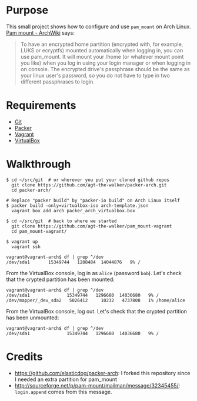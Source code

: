 # Purpose

This small project shows how to configure and use `pam_mount` on Arch Linux.
[Pam mount - ArchWiki](https://wiki.archlinux.org/index.php/pam_mount) says:

> To have an encrypted home partition (encrypted with, for example, LUKS or
> ecryptfs) mounted automatically when logging in, you can use pam\_mount. It
> will mount your /home (or whatever mount point you like) when you log in
> using your login manager or when logging in on console. The encrypted drive's
> passphrase should be the same as your linux user's password, so you do not
> have to type in two different passphrases to login. 

# Requirements

* [Git](http://git-scm.com/)
* [Packer](https://www.packer.io/)
* [Vagrant](https://www.vagrantup.com/)
* [VirtualBox](https://www.virtualbox.org/)

# Walkthrough

    $ cd ~/src/git  # or wherever you put your cloned github repos
      git clone https://github.com/agt-the-walker/packer-arch.git
      cd packer-arch/

    # Replace "packer build" by "packer-io build" on Arch Linux itself
    $ packer build -only=virtualbox-iso arch-template.json
      vagrant box add arch packer_arch_virtualbox.box

    $ cd ~/src/git  # back to where we started
      git clone https://github.com/agt-the-walker/pam_mount-vagrant
      cd pam_mount-vagrant/

    $ vagrant up
      vagrant ssh

    vagrant@vagrant-arch$ df | grep ^/dev
    /dev/sda1       15349744   1288484  14044876   9% /

From the VirtualBox console, log in as `alice` (password `bob`). Let's check
that the crypted partition has been mounted:

    vagrant@vagrant-arch$ df | grep ^/dev
    /dev/sda1              15349744   1296680  14036680   9% /
    /dev/mapper/_dev_sda2   5026412     10232   4737808   1% /home/alice

From the VirtualBox console, log out. Let's check that the crypted partition
has been unmounted:

    vagrant@vagrant-arch$ df | grep ^/dev
    /dev/sda1              15349744   1296680  14036680   9% /

# Credits

* https://github.com/elasticdog/packer-arch: I forked this repository since
  I needed an extra partition for pam\_mount
* http://sourceforge.net/p/pam-mount/mailman/message/32345455/:
  `login.append` comes from this message.
